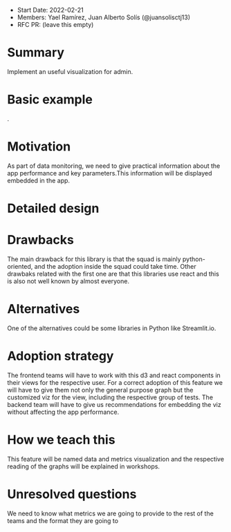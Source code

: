 - Start Date: 2022-02-21
- Members: Yael Ramírez, Juan Alberto Solís (@juansolisctj13)
- RFC PR: (leave this empty)

# Summary

Implement an useful visualization for admin.

# Basic example

.

# Motivation

As part of data monitoring, we need to give practical information about the app performance and key parameters.This information will be displayed embedded in the app.

# Detailed design


# Drawbacks

The main drawback for this library is that the squad is mainly python-oriented, and the adoption inside the squad could take time. 
Other drawbaks related with the first one are that this libraries use react and this is also not well known by almost everyone.

# Alternatives

One of the alternatives could be some libraries in Python like Streamlit.io. 

# Adoption strategy

The frontend teams will have to work with this d3 and react components in their views for the respective user. For a correct adoption of this feature we will have to give them not only the general purpose graph but the customized viz for the view, including the respective group of tests. 
The backend team will have to give us recommendations for embedding the viz without affecting the app performance.

# How we teach this

This feature will be named data and metrics visualization and the respective reading of the graphs will be explained in workshops. 

# Unresolved questions

We need to know what metrics we are going to provide to the rest of the teams and the format they are going to 

